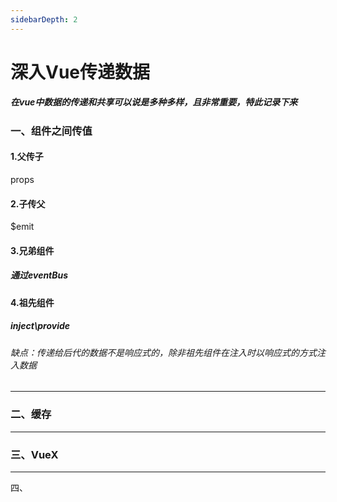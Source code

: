 ```yaml
---
sidebarDepth: 2
---
```


# 深入Vue传递数据

##### 在vue中数据的传递和共享可以说是多种多样，且非常重要，特此记录下来

### 一、组件之间传值

#### 1.父传子

props

#### 2.子传父

$emit

#### 3.兄弟组件

##### 通过eventBus

#### 4.祖先组件

##### inject\provide

###### 缺点：传递给后代的数据不是响应式的，除非祖先组件在注入时以响应式的方式注入数据



------

### 二、缓存

------

### 三、VueX



------

四、

